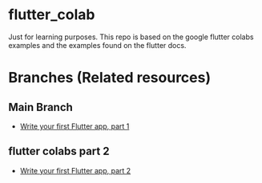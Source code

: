 # flutter_colab

Just for learning purposes.
This repo is based on the google flutter colabs examples and the examples found on the flutter docs.
# Branches (Related resources)
## Main Branch
- [Write your first Flutter app, part 1](https://codelabs.developers.google.com/codelabs/first-flutter-app-pt1#0)
## flutter colabs part 2
- [Write your first Flutter app, part 2](https://codelabs.developers.google.com/codelabs/first-flutter-app-pt2/#0)
